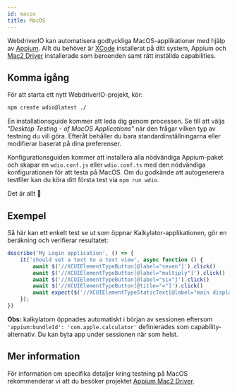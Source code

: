 ```yaml
---
id: macos
title: MacOS
---
```


WebdriverIO kan automatisera godtyckliga MacOS-applikationer med hjälp av [Appium](https://appium.io/docs/en/2.0/). Allt du behöver är [XCode](https://developer.apple.com/xcode/) installerat på ditt system, Appium och [Mac2 Driver](https://github.com/appium/appium-mac2-driver) installerade som beroenden samt rätt inställda capabilities.

## Komma igång

För att starta ett nytt WebdriverIO-projekt, kör:

```sh
npm create wdio@latest ./
```

En installationsguide kommer att leda dig genom processen. Se till att välja _"Desktop Testing - of MacOS Applications"_ när den frågar vilken typ av testning du vill göra. Efteråt behåller du bara standardinställningarna eller modifierar baserat på dina preferenser.

Konfigurationsguiden kommer att installera alla nödvändiga Appium-paket och skapar en `wdio.conf.js` eller `wdio.conf.ts` med den nödvändiga konfigurationen för att testa på MacOS. Om du godkände att autogenerera testfiler kan du köra ditt första test via `npm run wdio`.

<CreateMacOSProjectAnimation />

Det är allt 🎉

## Exempel

Så här kan ett enkelt test se ut som öppnar Kalkylator-applikationen, gör en beräkning och verifierar resultatet:

```js
describe('My Login application', () => {
    it('should set a text to a text view', async function () {
        await $('//XCUIElementTypeButton[@label="seven"]').click()
        await $('//XCUIElementTypeButton[@label="multiply"]').click()
        await $('//XCUIElementTypeButton[@label="six"]').click()
        await $('//XCUIElementTypeButton[@title="="]').click()
        await expect($('//XCUIElementTypeStaticText[@label="main display"]')).toHaveText('42')
    });
})
```

__Obs:__ kalkylatorn öppnades automatiskt i början av sessionen eftersom `'appium:bundleId': 'com.apple.calculator'` definierades som capability-alternativ. Du kan byta app under sessionen när som helst.

## Mer information

För information om specifika detaljer kring testning på MacOS rekommenderar vi att du besöker projektet [Appium Mac2 Driver](https://github.com/appium/appium-mac2-driver).